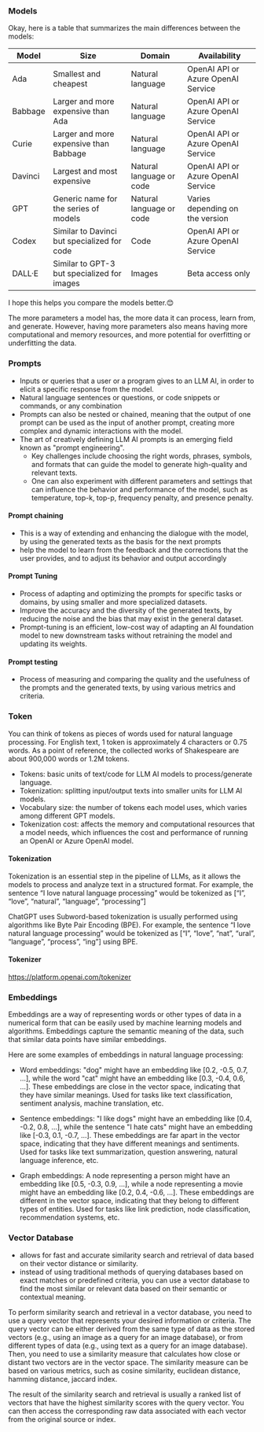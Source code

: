 ### Models

Okay, here is a table that summarizes the main differences between the models:

| Model | Size | Domain | Availability |
|-------|------|--------|--------------|
| Ada | Smallest and cheapest | Natural language | OpenAI API or Azure OpenAI Service |
| Babbage | Larger and more expensive than Ada | Natural language | OpenAI API or Azure OpenAI Service |
| Curie | Larger and more expensive than Babbage | Natural language | OpenAI API or Azure OpenAI Service |
| Davinci | Largest and most expensive | Natural language or code | OpenAI API or Azure OpenAI Service |
| GPT | Generic name for the series of models | Natural language or code | Varies depending on the version |
| Codex | Similar to Davinci but specialized for code | Code | OpenAI API or Azure OpenAI Service |
| DALL·E | Similar to GPT-3 but specialized for images | Images | Beta access only |

I hope this helps you compare the models better.😊

The more parameters a model has, the more data it can process, learn from, and generate. However, having more parameters also means having more computational and memory resources, and more potential for overfitting or underfitting the data.


### Prompts

- Inputs or queries that a user or a program gives to an LLM AI, in order to elicit a specific response from the model. 
- Natural language sentences or questions, or code snippets or commands, or any combination
- Prompts can also be nested or chained, meaning that the output of one prompt can be used as the input of another prompt, creating more complex and dynamic interactions with the model.
- The art of creatively defining LLM AI prompts is an emerging field known as "prompt engineering". 
    - Key challenges include choosing the right words, phrases, symbols, and formats that can guide the model to generate high-quality and relevant texts. 
    - One can also experiment with different parameters and settings that can influence the behavior and performance of the model, such as temperature, top-k, top-p, frequency penalty, and presence penalty.

#### Prompt chaining

- This is a way of extending and enhancing the dialogue with the model, by using the generated texts as the basis for the next prompts
- help the model to learn from the feedback and the corrections that the user provides, and to adjust its behavior and output accordingly

#### Prompt Tuning

- Process of adapting and optimizing the prompts for specific tasks or domains, by using smaller and more specialized datasets.
- Improve the accuracy and the diversity of the generated texts, by reducing the noise and the bias that may exist in the general dataset.
- Prompt-tuning is an efficient, low-cost way of adapting an AI foundation model to new downstream tasks without retraining the model and updating its weights.

#### Prompt testing

- Process of measuring and comparing the quality and the usefulness of the prompts and the generated texts, by using various metrics and criteria.


### Token

You can think of tokens as pieces of words used for natural language processing. For English text, 1 token is approximately 4 characters or 0.75 words. As a point of reference, the collected works of Shakespeare are about 900,000 words or 1.2M tokens.

- Tokens: basic units of text/code for LLM AI models to process/generate language.
- Tokenization: splitting input/output texts into smaller units for LLM AI models.
- Vocabulary size: the number of tokens each model uses, which varies among different GPT models.
- Tokenization cost: affects the memory and computational resources that a model needs, which influences the cost and performance of running an OpenAI or Azure OpenAI model.

#### Tokenization

Tokenization is an essential step in the pipeline of LLMs, as it allows the models to process and analyze text in a structured format.
For example, the sentence “I love natural language processing” would be tokenized as [“I”, “love”, “natural”, “language”, “processing”]

ChatGPT uses Subword-based tokenization is usually performed using algorithms like Byte Pair Encoding (BPE). For example, the sentence “I love natural language processing” would be tokenized as [“I”, “love”, “nat”, “ural”, “language”, “process”, “ing”] using BPE.

#### Tokenizer

https://platform.openai.com/tokenizer

### Embeddings

Embeddings are a way of representing words or other types of data in a numerical form that can be easily used by machine learning models and algorithms. Embeddings capture the semantic meaning of the data, such that similar data points have similar embeddings.

Here are some examples of embeddings in natural language processing:

- Word embeddings: "dog" might have an embedding like [0.2, -0.5, 0.7, ...], while the word "cat" might have an embedding like [0.3, -0.4, 0.6, ...]. These embeddings are close in the vector space, indicating that they have similar meanings. Used for tasks like text classification, sentiment analysis, machine translation, etc.

- Sentence embeddings: "I like dogs" might have an embedding like [0.4, -0.2, 0.8, ...], while the sentence "I hate cats" might have an embedding like [-0.3, 0.1, -0.7, ...]. These embeddings are far apart in the vector space, indicating that they have different meanings and sentiments. Used for tasks like text summarization, question answering, natural language inference, etc.

- Graph embeddings: A node representing a person might have an embedding like [0.5, -0.3, 0.9, ...], while a node representing a movie might have an embedding like [0.2, 0.4, -0.6, ...]. These embeddings are different in the vector space, indicating that they belong to different types of entities. Used for tasks like link prediction, node classification, recommendation systems, etc.

### Vector Database

- allows for fast and accurate similarity search and retrieval of data based on their vector distance or similarity. 
- instead of using traditional methods of querying databases based on exact matches or predefined criteria, you can use a vector database to find the most similar or relevant data based on their semantic or contextual meaning.

To perform similarity search and retrieval in a vector database, you need to use a query vector that represents your desired information or criteria. The query vector can be either derived from the same type of data as the stored vectors (e.g., using an image as a query for an image database), or from different types of data (e.g., using text as a query for an image database). Then, you need to use a similarity measure that calculates how close or distant two vectors are in the vector space. The similarity measure can be based on various metrics, such as cosine similarity, euclidean distance, hamming distance, jaccard index.

The result of the similarity search and retrieval is usually a ranked list of vectors that have the highest similarity scores with the query vector. You can then access the corresponding raw data associated with each vector from the original source or index.

